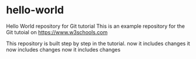 # hello-world
Hello World repository for Git tutorial
This is an example repository for the Git tutoial on https://www.w3schools.com

This repository is built step by step in the tutorial.
now it includes changes
it now includes changes
now it includes changes
